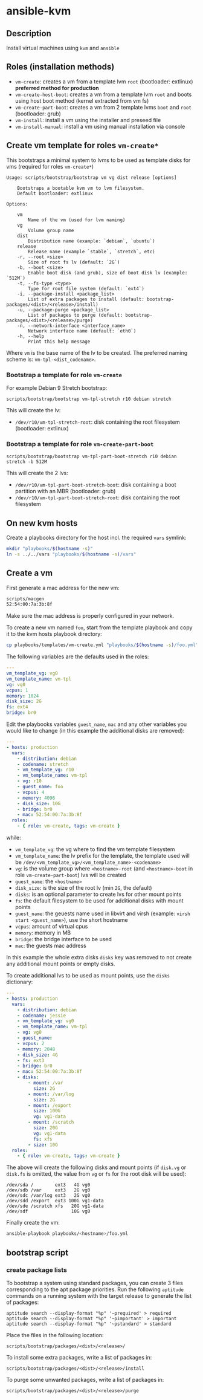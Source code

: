 # ansible-kvm

## Description

Install virtual machines using `kvm` and `ansible`

## Roles (installation methods)

- `vm-create`: creates a vm from a template lvm `root` (bootloader: extlinux) **preferred method for production**
- `vm-create-host-boot`: creates a vm from a template lvm `root` and boots using host boot method (kernel extracted from vm fs)
- `vm-create-part-boot`: creates a vm from 2 template lvms `boot` and `root` (bootloader: grub)
- `vm-install`: install a vm using the installer and preseed file
- `vm-install-manual`: install a vm using manual installation via console

## Create vm template for roles `vm-create*`

This bootstraps a minimal system to lvms to be used as template disks for vms (required for roles `vm-create*`)

```
Usage: scripts/bootstrap/bootstrap vm vg dist release [options]

    Bootstraps a bootable kvm vm to lvm filesystem.
    Default bootloader: extlinux

Options:

    vm
        Name of the vm (used for lvm naming)
    vg
        Volume group name
    dist
        Distribution name (example: `debian`, `ubuntu`)
    release
        Release name (example `stable`, `stretch`, etc)
    -r, --root <size>
        Size of root fs lv (default: `2G`)
    -b, --boot <size>
        Enable boot disk (and grub), size of boot disk lv (example: `512M`)
    -t, --fs-type <type>
        Type for root file system (default: `ext4`)
    -i, --package-install <package_list>
        List of extra packages to install (default: bootstrap-packages/<dist>/<release>/install)
    -u, --package-purge <package_list>
        List of packages to purge (default: bootstrap-packages/<dist>/<release>/purge)
    -n, --network-interface <interface_name>
        Network interface name (default: `eth0`)
    -h, --help
        Print this help message
```

Where `vm` is the base name of the lv to be created. The preferred naming scheme is: `vm-tpl-<dist_codename>`.

### Bootstrap a template for role `vm-create`

For example Debian 9 Stretch bootstrap:

```
scripts/bootstrap/bootstrap vm-tpl-stretch r10 debian stretch
```

This will create the lv:

- `/dev/r10/vm-tpl-stretch-root`: disk containing the root filesystem (bootloader: extlinux)

### Bootstrap a template for role `vm-create-part-boot`

```
scripts/bootstrap/bootstrap vm-tpl-part-boot-stretch r10 debian stretch -b 512M
```

This will create the 2 lvs:

- `/dev/r10/vm-tpl-part-boot-stretch-boot`: disk containing a boot partition with an MBR (bootloader: grub)
- `/dev/r10/vm-tpl-part-boot-stretch-root`: disk containing the root filesystem

## On new kvm hosts

Create a playbooks directory for the host incl. the required `vars` symlink:

```sh
mkdir "playbooks/$(hostname -s)"
ln -s ../../vars "playbooks/$(hostname -s)/vars"
```

## Create a vm

First generate a mac address for the new vm:

```sh
scripts/macgen
52:54:00:7a:3b:8f
```

Make sure the mac address is properly configured in your network.

To create a new vm named `foo`, start from the template playbook and copy it to the kvm hosts playbook directory:

```sh
cp playbooks/templates/vm-create.yml "playbooks/$(hostname -s)/foo.yml"
```

The following variables are the defaults used in the roles:

```yml
---
vm_template_vg: vg0
vm_template_name: vm-tpl
vg: vg0
vcpus: 1
memory: 1024
disk_size: 2G
fs: ext4
bridge: br0
```

Edit the playbooks variables `guest_name`, `mac` and any other variables you would like to change (in this example the additional disks are removed):

```yml
---
- hosts: production
  vars:
    - distribution: debian
    - codename: stretch
    - vm_template_vg: r10
    - vm_template_name: vm-tpl
    - vg: r10
    - guest_name: foo
    - vcpus: 4
    - memory: 4096
    - disk_size: 10G
    - bridge: br0
    - mac: 52:54:00:7a:3b:8f
  roles:
    - { role: vm-create, tags: vm-create }
```

while:

- `vm_template_vg`: the vg where to find the vm template filesystem
- `vm_template_name`: the lv prefix for the template, the template used will be `/dev/<vm_template_vg>/<vm_template_name>-<codename>`
- `vg`: is the volume group where `<hostname>-root` (and `<hostname>-boot` in role `vm-create-part-boot`) lvs will be created
- `guest_name`: the `<hostname>`
- `disk_size`: is the size of the root lv (min `2G`, the default)
- `disks`: is an optional parameter to create lvs for other mount points
- `fs`: the default filesystem to be used for additional disks with mount points
- `guest_name`: the geuests name used in libvirt and virsh (example: `virsh start <guest_name>`), use the short hostname
- `vcpus`: amount of virtual cpus
- `memory`: memory in MB
- `bridge`: the bridge interface to be used
- `mac`: the guests mac address

In this example the whole extra disks `disks` key was removed to not create any additional mount points or empty disks.

To create additional lvs to be used as mount points, use the `disks` dictionary:

```yml
---
- hosts: production
  vars:
    - distribution: debian
    - codename: jessie
    - vm_template_vg: vg0
    - vm_template_name: vm-tpl
    - vg: vg0
    - guest_name: 
    - vcpus: 2
    - memory: 2048
    - disk_size: 4G
    - fs: ext3
    - bridge: br0
    - mac: 52:54:00:7a:3b:8f
    - disks:
        - mount: /var
          size: 2G
        - mount: /var/log
          size: 2G
        - mount: /export
          size: 100G
          vg: vg1-data
        - mount: /scratch
          size: 20G
          vg: vg1-data
          fs: xfs
        - size: 10G
  roles:
    - { role: vm-create, tags: vm-create }
```

The above will create the following disks and mount points (if `disk.vg` or  `disk.fs` is omitted, the value from `vg` or `fs` for the root disk will be used):

```
/dev/sda /        ext3   4G vg0
/dev/sdb /var     ext3   2G vg0
/dev/sdc /var/log ext3   2G vg0
/dev/sdd /export  ext3 100G vg1-data
/dev/sde /scratch xfs   20G vg1-data
/dev/sdf                10G vg0
```

Finally create the vm:

```sh
ansible-playbook playbooks/<hostname>/foo.yml
```

## bootstrap script

### create package lists

To bootstrap a system using standard packages, you can create 3 files corresponding to the apt package priorities. Run the following `aptitude` commands on a running system with the target release to generate the list of packages:

```
aptitude search --display-format "%p" '~prequired' > required
aptitude search --display-format "%p" '~pimportant' > important
aptitude search --display-format "%p" '~pstandard' > standard
```

Place the files in the following location:

```
scripts/bootstrap/packages/<dist>/<release>/
```

To install some extra packages, write a list of packages in:

```
scripts/bootstrap/packages/<dist>/<release>/install
```

To purge some unwanted packages, write a list of packages in:

```
scripts/bootstrap/packages/<dist>/<release>/purge
```
